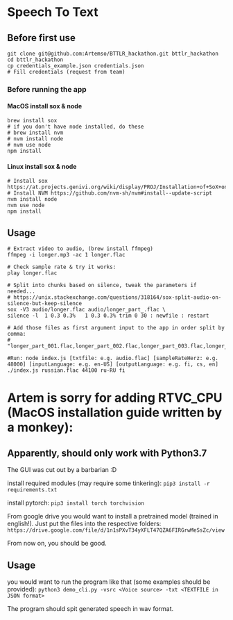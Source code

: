 # Speech To Text


## Before first use
```
git clone git@github.com:Artemso/BTTLR_hackathon.git bttlr_hackathon
cd bttlr_hackathon
cp credentials_example.json credentials.json
# Fill credentials (request from team)
```

### Before running the app

#### MacOS install sox & node
```
brew install sox
# if you don't have node installed, do these
# brew install nvm
# nvm install node
# nvm use node
npm install
```

#### Linux install sox & node
```
# Install sox https://at.projects.genivi.org/wiki/display/PROJ/Installation+of+SoX+on+different+Platforms
# Install NVM https://github.com/nvm-sh/nvm#install--update-script
nvm install node
nvm use node
npm install
```

## Usage
```
# Extract video to audio, (brew install ffmpeg)
ffmpeg -i longer.mp3 -ac 1 longer.flac

# Check sample rate & try it works:
play longer.flac

# Split into chunks based on silence, tweak the parameters if needed...
# https://unix.stackexchange.com/questions/318164/sox-split-audio-on-silence-but-keep-silence
sox -V3 audio/longer.flac audio/longer_part_.flac \
silence -l  1 0.3 0.3%   1 0.3 0.3% trim 0 30 : newfile : restart

# Add those files as first argument input to the app in order split by comma:
# "longer_part_001.flac,longer_part_002.flac,longer_part_003.flac,longer_part_004.flac"

#Run: node index.js [txtfile: e.g. audio.flac] [sampleRateHerz: e.g. 48000] [inputLanguage: e.g. en-US] [outputLanguage: e.g. fi, cs, en]
./index.js russian.flac 44100 ru-RU fi
```

# Artem is sorry for adding RTVC_CPU (MacOS installation guide written by a monkey):

## Apparently, should only work with Python3.7

The GUI was cut out by a barbarian :D

install required modules (may require some tinkering):
```pip3 install -r requirements.txt```

install pytorch:
```pip3 install torch torchvision```

From google drive you would want to install a pretrained model (trained in english!). Just put the files into the respective folders:
```https://drive.google.com/file/d/1n1sPXvT34yXFLT47QZA6FIRGrwMeSsZc/view```

From now on, you should be good.

## Usage

you would want to run the program like that (some examples should be provided):
```python3 demo_cli.py -vsrc <Voice source> -txt <TEXTFILE in JSON format>```

The program should spit generated speech in wav format.

